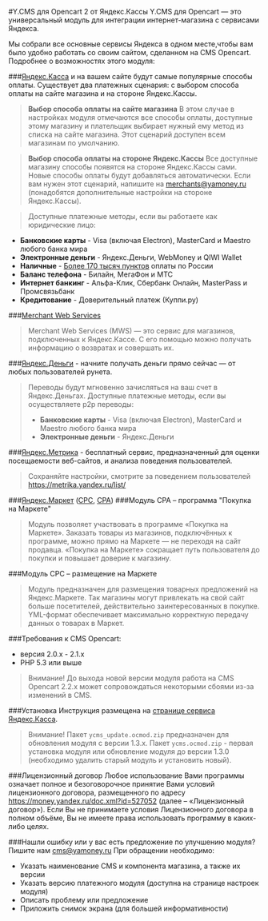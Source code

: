 #Y.CMS для Opencart 2 от Яндекс.Кассы
Y.CMS для Opencart — это универсальный модуль для интеграции интернет-магазина с сервисами Яндекса.

Мы собрали все основные сервисы Яндекса в одном месте,чтобы вам было удобно работать со своим сайтом, сделанном на CMS Opencart. Подробнее о возможностях этого модуля:

###[Яндекс.Касса](http://kassa.yandex.ru/) и на вашем сайте будут самые популярные способы оплаты.
Существует два платежных сценария: с выбором способа оплаты на сайте магазина и на стороне Яндекс.Кассы. 
> **Выбор способа оплаты на сайте магазина** 
> В этом случае в настройках модуля отмечаются все способы оплаты, доступные этому магазину и плательщик выбирает нужный ему метод из списка на сайте магазина. Этот сценарий доступен всем магазинам по умолчанию.

> **Выбор способа оплаты на стороне Яндекс.Кассы**
> Все доступные магазину способы появятся на стороне Яндекс.Кассы сами. Новые способы оплаты будут добавляться автоматически. Если вам нужен этот сценарий, напишите на merchants@yamoney.ru (понадобятся дополнительные настройки на стороне Яндекс.Кассы).

> Доступные платежные методы, если вы работаете как юридические лицо:
* **Банковские карты** -  Visa (включая Electron), MasterCard и Maestro любого банка мира
* **Электронные деньги** - Яндекс.Деньги, WebMoney и QIWI Wallet
* **Наличные** - [Более 170 тысяч пунктов](https://money.yandex.ru/pay/doc.xml?id=526209) оплаты по России
* **Баланс телефона** - Билайн, МегаФон и МТС
* **Интернет банкинг** - Альфа-Клик, Сбербанк Онлайн, MasterPass и Промсвязьбанк
* **Кредитование** - Доверительный платеж (Куппи.ру)

###[Merchant Web Services](https://tech.yandex.ru/money/doc/payment-solution/payment-management/payment-management-about-docpage/)
> Merchant Web Services (MWS) — это сервис для магазинов, подключенных к Яндекс.Кассе. С его помощью можно
> получать информацию о возвратах и совершать их.

###[Яндекс.Деньги](https://money.yandex.ru/) - начните получать деньги прямо сейчас — от любых пользователей рунета.
> Переводы будут мгновенно зачисляться на ваш счет в Яндекс.Деньгах.
> Доступные платежные методы, если вы осуществляете p2p переводы:
>* **Банковские карты** -  Visa (включая Electron), MasterCard и Maestro любого банка мира
>* **Электронные деньги** - Яндекс.Деньги

###[Яндекс.Метрика](https://metrika.yandex.ru/) - бесплатный сервис, предназначенный для оценки посещаемости веб-сайтов, и анализа поведения пользователей.
> Сохраняйте настройки, смотрите за поведением пользователей https://metrika.yandex.ru/list/

###[Яндекс.Маркет](http://market.yandex.ru/) ([CPC](http://welcome.advertising.yandex.ru/market/), [CPA](http://help.yandex.ru/partnermarket/purchase/about.xml)) 
###Модуль CPA – программа "Покупка на Маркете"
> Модуль позволяет участвовать в программе «Покупка на Маркете». Заказать товары из магазинов, подключённых к программе, можно прямо на Маркете — не переходя на сайт продавца. «Покупка на Маркете» сокращает путь пользователя до покупки и повышает доверие к магазину.

###Модуль СРС – размещение на Маркете
> Модуль предназначен для размещения товарных предложений на Яндекс.Маркете. Так магазины могут привлекать на свой сайт больше посетителей, действительно заинтересованных в покупке. YML-формат обеспечивает максимально корректную передачу данных о товарах в Маркет.

###Требования к CMS Opencart:
* версия 2.0.х - 2.1.x
* PHP 5.3 или выше

>Внимание! До выхода новой версии модуля работа на CMS Opencart 2.2.x может сопровождаться некоторыми сбоями из-за изменений в CMS. 

###Установка
Инструкция размещена на [странице сервиса Яндекс.Касса](https://kassa.yandex.ru/files/manual_y.cms_opencart2.pdf).
> Внимание! Пакет `ycms_update.ocmod.zip` предназначен для обновления модуля с версии 1.3.х. Пакет `ycms.ocmod.zip` - первая установка модуля или обновление модуля до версии 1.3.0 (необходимо удалить старый модуль и установить новый).

###Лицензионный договор
Любое использование Вами программы означает полное и безоговорочное принятие Вами условий лицензионного договора, размещенного по адресу https://money.yandex.ru/doc.xml?id=527052 (далее – «Лицензионный договор»). Если Вы не принимаете условия Лицензионного договора в полном объёме, Вы не имеете права использовать программу в каких-либо целях.

###Нашли ошибку или у вас есть предложение по улучшению модуля?
Пишите нам cms@yamoney.ru
При обращении необходимо:
* Указать наименование CMS и компонента магазина, а также их версии
* Указать версию платежного модуля (доступна на странице настроек модуля)
* Описать проблему или предложение
* Приложить снимок экрана (для большей информативности)